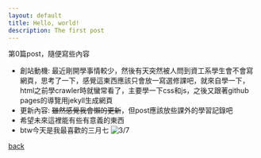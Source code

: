 ```yaml
---
layout: default
title: Hello, world!
description: The first post
---
```


第0篇post，隨便寫些內容
- 創站動機: 最近剛開學事情較少，然後有天突然被人問到資工系學生會不會寫網頁，思考了一下，感覺這東西應該只會放一寫選修課吧，就來自學一下，html之前學crawler時就蠻常看了，主要學一下css和js，之後又跟著github pages的導覽用jekyll生成網頁
- 更新內容: ~~雖然感覺我會懶的更新~~，但post應該放些課外的學習記錄吧
- 希望未來這裡能有些有意義的東西
- btw今天是我最喜歡的三月七
![3/7](/assets/images/37.jpg)

[back](./posts.html)